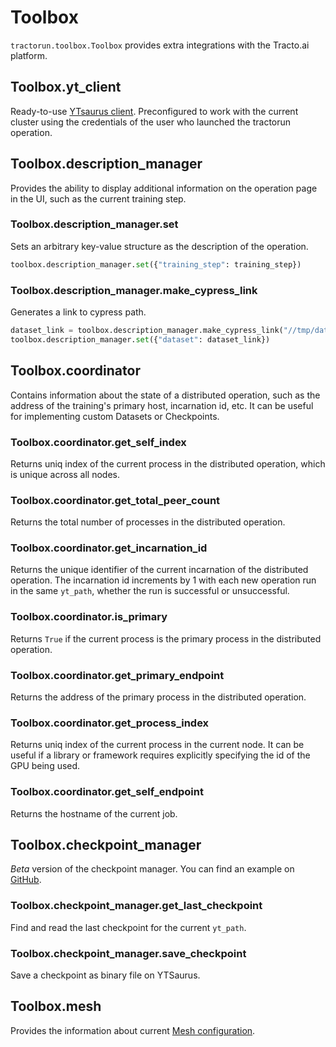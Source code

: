 # Toolbox

`tractorun.toolbox.Toolbox` provides extra integrations with the Tracto.ai platform.

## Toolbox.yt_client

Ready-to-use [YTsaurus client](https://ytsaurus.tech/docs/en/api/python/start). Preconfigured to work with the current cluster using the credentials of the user who launched the tractorun operation.

## Toolbox.description_manager

Provides the ability to display additional information on the operation page in the UI, such as the current training step.

### Toolbox.description_manager.set

Sets an arbitrary key-value structure as the description of the operation.

```python
toolbox.description_manager.set({"training_step": training_step})
```

### Toolbox.description_manager.make_cypress_link

Generates a link to cypress path.

```python
dataset_link = toolbox.description_manager.make_cypress_link("//tmp/dataset")
toolbox.description_manager.set({"dataset": dataset_link})
```

## Toolbox.coordinator

Contains information about the state of a distributed operation, such as the address of the training's primary host, incarnation id, etc. It can be useful for implementing custom Datasets or Checkpoints.

### Toolbox.coordinator.get_self_index

Returns uniq index of the current process in the distributed operation, which is unique across all nodes.

### Toolbox.coordinator.get_total_peer_count

Returns the total number of processes in the distributed operation.

### Toolbox.coordinator.get_incarnation_id

Returns the unique identifier of the current incarnation of the distributed operation. The incarnation id increments by 1 with each new operation run in the same `yt_path`, whether the run is successful or unsuccessful.

### Toolbox.coordinator.is_primary

Returns `True` if the current process is the primary process in the distributed operation.

### Toolbox.coordinator.get_primary_endpoint

Returns the address of the primary process in the distributed operation.

### Toolbox.coordinator.get_process_index

Returns uniq index of the current process in the current node. It can be useful if a library or framework requires explicitly specifying the id of the GPU being used.

### Toolbox.coordinator.get_self_endpoint

Returns the hostname of the current job.

## Toolbox.checkpoint_manager

*Beta* version of the checkpoint manager. You can find an example on [GitHub](https://github.com/tractoai/tractorun/blob/main/examples/pytorch/torch_mnist_checkpoints/torch_mnist_checkpoints.py).

### Toolbox.checkpoint_manager.get_last_checkpoint

Find and read the last checkpoint for the current `yt_path`.

### Toolbox.checkpoint_manager.save_checkpoint

Save a checkpoint as binary file on YTSaurus.

## Toolbox.mesh

Provides the information about current [Mesh configuration](https://github.com/tractoai/tractorun/blob/main/docs/options.md#meshnode-count).
